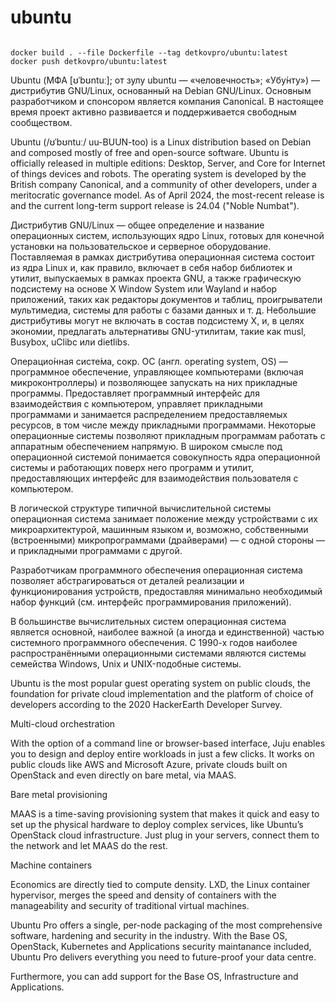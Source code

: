 # ubuntu

```

docker build . --file Dockerfile --tag detkovpro/ubuntu:latest
docker push detkovpro/ubuntu:latest

```


Ubuntu (МФА [ʊˈbʊntuː]; от зулу ubuntu — «человечность»; «Убу́нту») — дистрибутив GNU/Linux, основанный на Debian GNU/Linux. Основным разработчиком и спонсором является компания Canonical. В настоящее время проект активно развивается и поддерживается свободным сообществом.

Ubuntu (/ʊˈbʊntuː/ uu-BUUN-too) is a Linux distribution based on Debian and composed mostly of free and open-source software. Ubuntu is officially released in multiple editions: Desktop, Server, and Core for Internet of things devices and robots. The operating system is developed by the British company Canonical, and a community of other developers, under a meritocratic governance model. As of April 2024, the most-recent release is and the current long-term support release is 24.04 ("Noble Numbat").

Дистрибутив GNU/Linux — общее определение и название операционных систем, использующих ядро Linux, готовых для конечной установки на пользовательское и серверное оборудование. Поставляемая в рамках дистрибутива операционная система состоит из ядра Linux и, как правило, включает в себя набор библиотек и утилит, выпускаемых в рамках проекта GNU, а также графическую подсистему на основе X Window System или Wayland и набор приложений, таких как редакторы документов и таблиц, проигрыватели мультимедиа, системы для работы с базами данных и т. д. Небольшие дистрибутивы могут не включать в состав подсистему X, и, в целях экономии, предлагать альтернативы GNU-утилитам, такие как musl, Busybox, uClibc или dietlibs.

Операцио́нная систе́ма, сокр. ОС (англ. operating system, OS) — программное обеспечение, управляющее компьютерами (включая микроконтроллеры) и позволяющее запускать на них прикладные программы. Предоставляет программный интерфейс для взаимодействия с компьютером, управляет прикладными программами и занимается распределением предоставляемых ресурсов, в том числе между прикладными программами. Некоторые операционные системы позволяют прикладным программам работать с аппаратным обеспечением напрямую. В широком смысле под операционной системой понимается совокупность ядра операционной системы и работающих поверх него программ и утилит, предоставляющих интерфейс для взаимодействия пользователя с компьютером.

В логической структуре типичной вычислительной системы операционная система занимает положение между устройствами с их микроархитектурой, машинным языком и, возможно, собственными (встроенными) микропрограммами (драйверами) — с одной стороны — и прикладными программами с другой.

Разработчикам программного обеспечения операционная система позволяет абстрагироваться от деталей реализации и функционирования устройств, предоставляя минимально необходимый набор функций (см. интерфейс программирования приложений).

В большинстве вычислительных систем операционная система является основной, наиболее важной (а иногда и единственной) частью системного программного обеспечения. С 1990-х годов наиболее распространёнными операционными системами являются системы семейства Windows, Unix и UNIX-подобные системы.

Ubuntu is the most popular guest operating system on public clouds, the foundation for private cloud implementation and the platform of choice of developers according to the 2020 HackerEarth Developer Survey.

Multi-cloud orchestration

With the option of a command line or browser-based interface, Juju enables you to design and deploy entire workloads in just a few clicks. It works on public clouds like AWS and Microsoft Azure, private clouds built on OpenStack and even directly on bare metal, via MAAS.

Bare metal provisioning

MAAS is a time-saving provisioning system that makes it quick and easy to set up the physical hardware to deploy complex services, like Ubuntu’s OpenStack cloud infrastructure. Just plug in your servers, connect them to the network and let MAAS do the rest.

Machine containers

Economics are directly tied to compute density. LXD, the Linux container hypervisor, merges the speed and density of containers with the manageability and security of traditional virtual machines.

Ubuntu Pro offers a single, per-node packaging of the most comprehensive software, hardening and security in the industry. With the Base OS, OpenStack, Kubernetes and Applications security maintanance included, Ubuntu Pro delivers everything you need to future-proof your data centre.

Furthermore, you can add support for the Base OS, Infrastructure and Applications.


